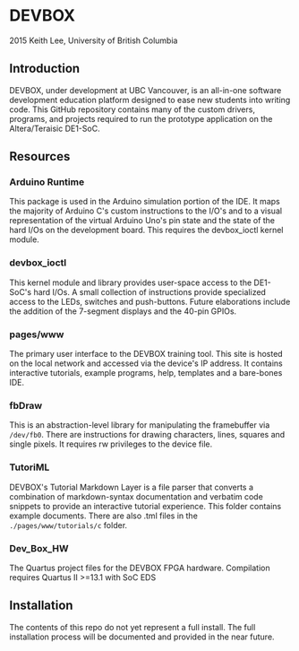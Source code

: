 # DEVBOX

2015 Keith Lee, University of British Columbia

## Introduction

DEVBOX, under development at UBC Vancouver, is an all-in-one software 
development education platform designed to ease new students into
writing code.  This GitHub repository contains many of the custom
drivers, programs, and projects required to run the prototype 
application on the Altera/Teraisic DE1-SoC.

## Resources
### Arduino Runtime

This package is used in the Arduino simulation portion of the IDE.
It maps the majority of Arduino C's custom instructions to the I/O's 
and to a visual representation of the virtual Arduino Uno's pin state
and the state of the hard I/Os on the development board.  This requires
the devbox_ioctl kernel module.

### devbox_ioctl

This kernel module and library provides user-space access to the DE1-SoC's
hard I/Os.  A small collection of instructions provide specialized access
to the LEDs, switches and push-buttons.  Future elaborations include the
addition of the 7-segment displays and the 40-pin GPIOs.

### pages/www

The primary user interface to the DEVBOX training tool.  This site is hosted
on the local network and accessed via the device's IP address.  It contains
interactive tutorials, example programs, help, templates and a bare-bones IDE.

### fbDraw

This is an abstraction-level library for manipulating the framebuffer via
`/dev/fb0`.  There are instructions for drawing characters, lines, squares
and single pixels.  It requires rw privileges to the device file.

### TutoriML

DEVBOX's Tutorial Markdown Layer is a file parser that converts a combination
of markdown-syntax documentation and verbatim code snippets to provide an
interactive tutorial experience.  This folder contains example documents.
There are also .tml files in the `./pages/www/tutorials/c` folder.

### Dev_Box_HW

The Quartus project files for the DEVBOX FPGA hardware.  Compilation requires
Quartus II >=13.1 with SoC EDS

## Installation

The contents of this repo do not yet represent a full install. The
full installation process will be documented and provided in the
near future.
